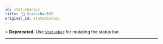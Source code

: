 ```yaml
---
id: statusbarios
title: '🚧 StatusBarIOS'
original_id: statusbarios
---
```


&gt; **Deprecated.** Use [`StatusBar`](statusbar.md) for mutating the status bar.

---
